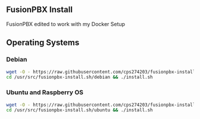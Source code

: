 
FusionPBX Install
--------------------------------------
FusionPBX edited to work with my Docker Setup

## Operating Systems

### Debian 

```sh
wget -O - https://raw.githubusercontent.com/cps274203/fusionpbx-install.sh/master/debian/pre-install.sh | sh;
cd /usr/src/fusionpbx-install.sh/debian && ./install.sh
```

### Ubuntu and Raspberry OS
```sh
wget -O - https://raw.githubusercontent.com/cps274203/fusionpbx-install.sh/master/ubuntu/pre-install.sh | sh;
cd /usr/src/fusionpbx-install.sh/ubuntu && ./install.sh
```

